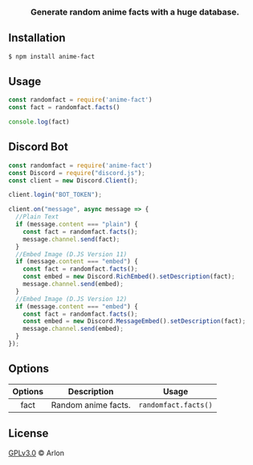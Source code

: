 <h3 align="center"><strong>Generate random anime facts with a huge database.</strong></h3>

## Installation
```bash
$ npm install anime-fact
```

## Usage
```javascript
const randomfact = require('anime-fact')
const fact = randomfact.facts()

console.log(fact)  
```

## Discord Bot
```javascript
const randomfact = require('anime-fact')
const Discord = require("discord.js");
const client = new Discord.Client();

client.login("BOT_TOKEN");

client.on("message", async message => {
  //Plain Text
  if (message.content === "plain") {
    const fact = randomfact.facts();
    message.channel.send(fact);
  }
  //Embed Image (D.JS Version 11)
  if (message.content === "embed") {
    const fact = randomfact.facts();
    const embed = new Discord.RichEmbed().setDescription(fact);
    message.channel.send(embed);
  }
  //Embed Image (D.JS Version 12)
  if (message.content === "embed") {
    const fact = randomfact.facts();
    const embed = new Discord.MessageEmbed().setDescription(fact);
    message.channel.send(embed);
  }
});
```

## Options
**Options** | **Description** | **Usage**
:---: | --- | ---
fact | Random anime facts. | `randomfact.facts()`


## License
[GPLv3.0](https://github.com/4rlon/anime-facts/blob/master/LICENSE) © Arlon
